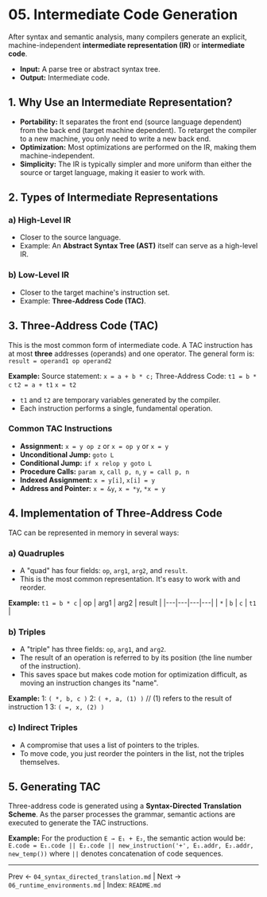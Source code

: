 # 05. Intermediate Code Generation

After syntax and semantic analysis, many compilers generate an explicit, machine-independent **intermediate representation (IR)** or **intermediate code**.

- **Input:** A parse tree or abstract syntax tree.
- **Output:** Intermediate code.

## 1. Why Use an Intermediate Representation?
- **Portability:** It separates the front end (source language dependent) from the back end (target machine dependent). To retarget the compiler to a new machine, you only need to write a new back end.
- **Optimization:** Most optimizations are performed on the IR, making them machine-independent.
- **Simplicity:** The IR is typically simpler and more uniform than either the source or target language, making it easier to work with.

## 2. Types of Intermediate Representations
### a) High-Level IR
- Closer to the source language.
- Example: An **Abstract Syntax Tree (AST)** itself can serve as a high-level IR.

### b) Low-Level IR
- Closer to the target machine's instruction set.
- Example: **Three-Address Code (TAC)**.

## 3. Three-Address Code (TAC)
This is the most common form of intermediate code. A TAC instruction has at most **three** addresses (operands) and one operator.
The general form is: `result = operand1 op operand2`

**Example:**
Source statement: `x = a + b * c;`
Three-Address Code:
`t1 = b * c`
`t2 = a + t1`
`x = t2`

- `t1` and `t2` are temporary variables generated by the compiler.
- Each instruction performs a single, fundamental operation.

### Common TAC Instructions
- **Assignment:** `x = y op z` or `x = op y` or `x = y`
- **Unconditional Jump:** `goto L`
- **Conditional Jump:** `if x relop y goto L`
- **Procedure Calls:** `param x`, `call p, n`, `y = call p, n`
- **Indexed Assignment:** `x = y[i]`, `x[i] = y`
- **Address and Pointer:** `x = &y`, `x = *y`, `*x = y`

## 4. Implementation of Three-Address Code
TAC can be represented in memory in several ways:

### a) Quadruples
- A "quad" has four fields: `op`, `arg1`, `arg2`, and `result`.
- This is the most common representation. It's easy to work with and reorder.

**Example:** `t1 = b * c`
| op | arg1 | arg2 | result |
|---|---|---|---|
| `*` | `b` | `c` | `t1` |

### b) Triples
- A "triple" has three fields: `op`, `arg1`, and `arg2`.
- The result of an operation is referred to by its position (the line number of the instruction).
- This saves space but makes code motion for optimization difficult, as moving an instruction changes its "name".

**Example:**
1: `( *, b, c )`
2: `( +, a, (1) )`  // (1) refers to the result of instruction 1
3: `( =, x, (2) )`

### c) Indirect Triples
- A compromise that uses a list of pointers to the triples.
- To move code, you just reorder the pointers in the list, not the triples themselves.

## 5. Generating TAC
Three-address code is generated using a **Syntax-Directed Translation Scheme**. As the parser processes the grammar, semantic actions are executed to generate the TAC instructions.

**Example:** For the production `E → E₁ + E₂`, the semantic action would be:
`E.code = E₁.code || E₂.code || new_instruction('+', E₁.addr, E₂.addr, new_temp())`
where `||` denotes concatenation of code sequences.

---
Prev ← `04_syntax_directed_translation.md` | Next → `06_runtime_environments.md` | Index: `README.md`
